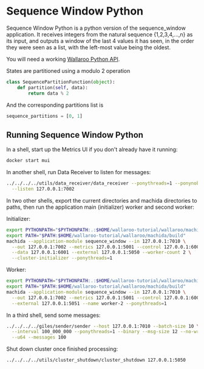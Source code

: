 # Sequence Window Python

Sequence Window Python is a python version of the sequence_window application.
It receives integers from the natural sequence {1,2,3,4,...,n} as its input, and outputs a window of the last 4 values it has seen, in the order they were seen as a list, with the left-most value being the oldest.

You will need a working [Wallaroo Python API](/book/python/intro.md).

States are partitioned using a modulo 2 operation

```python
class SequencePartitionFunction(object):
    def partition(self, data):
        return data % 2
```

And the corresponding partitions list is

```python
sequence_partitions = [0, 1]
```

## Running Sequence Window Python

In a shell, start up the Metrics UI if you don't already have it running:

```bash
docker start mui
```

In another shell, run Data Receiver to listen for messages:

```bash
../../../../utils/data_receiver/data_receiver --ponythreads=1 --ponynoblock \
  --listen 127.0.0.1:7002
```

In two other shells, export the current directories and machida directories to paths, then run the application main (initializer) worker and second worker:

Initializer:

```bash
export PYTHONPATH="$PYTHONPATH:.:$HOME/wallaroo-tutorial/wallaroo/machida"
export PATH="$PATH:$HOME/wallaroo-tutorial/wallaroo/machida/build"
machida --application-module sequence_window --in 127.0.0.1:7010 \
  --out 127.0.0.1:7002 --metrics 127.0.0.1:5001 --control 127.0.0.1:6000 \
  --data 127.0.0.1:6001 --external 127.0.0.1:5050 --worker-count 2 \
  --cluster-initializer --ponythreads=1
```

Worker:

```bash
export PYTHONPATH="$PYTHONPATH:.:$HOME/wallaroo-tutorial/wallaroo/machida"
export PATH="$PATH:$HOME/wallaroo-tutorial/wallaroo/machida/build"
machida --application-module sequence_window --in 127.0.0.1:7010 \
  --out 127.0.0.1:7002 --metrics 127.0.0.1:5001 --control 127.0.0.1:6000 \
  --external 127.0.0.1:5051 --name worker-2 --ponythreads=1
```

In a third shell, send some messages:

```bash
../../../../giles/sender/sender --host 127.0.0.1:7010 --batch-size 10 \
  --interval 100_000_000 --ponythreads=1 --binary --msg-size 12 --no-write \
  --u64 --messages 100
```

Shut down cluster once finished processing:

```bash
../../../../utils/cluster_shutdown/cluster_shutdown 127.0.0.1:5050
```
